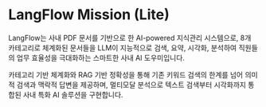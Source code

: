 # LangFlow Mission (Lite)

LangFlow는 사내 PDF 문서를 기반으로 한 AI-powered 지식관리 시스템으로, 8개 카테고리로 체계화된 문서들을 LLM이 지능적으로 검색, 요약, 시각화, 분석하여 직원들의 업무 효율성을 극대화하는 스마트한 사내 AI 도우미입니다.

카테고리 기반 체계화와 RAG 기반 정확성을 통해 기존 키워드 검색의 한계를 넘어 의미적 검색과 맥락적 답변을 제공하며, 멀티모달 분석으로 텍스트 검색부터 시각화까지 통합된 사내 특화 AI 솔루션을 구현합니다.